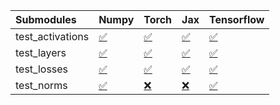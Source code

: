 | Submodules       | Numpy                                                                                                                           | Torch                                                                                                                           | Jax                                                                                                                             | Tensorflow                                                                                                                      |
|:-----------------|:--------------------------------------------------------------------------------------------------------------------------------|:--------------------------------------------------------------------------------------------------------------------------------|:--------------------------------------------------------------------------------------------------------------------------------|:--------------------------------------------------------------------------------------------------------------------------------|
| test_activations | <a href="https://github.com/unifyai/ivy/runs/7811752581?check_suite_focus=true" rel="noopener noreferrer" target="_blank">✅</a> | <a href="https://github.com/unifyai/ivy/runs/7811752953?check_suite_focus=true" rel="noopener noreferrer" target="_blank">✅</a> | <a href="https://github.com/unifyai/ivy/runs/7811753347?check_suite_focus=true" rel="noopener noreferrer" target="_blank">✅</a> | <a href="https://github.com/unifyai/ivy/runs/7811753896?check_suite_focus=true" rel="noopener noreferrer" target="_blank">✅</a> |
| test_layers      | <a href="https://github.com/unifyai/ivy/runs/7811752676?check_suite_focus=true" rel="noopener noreferrer" target="_blank">✅</a> | <a href="https://github.com/unifyai/ivy/runs/7811753012?check_suite_focus=true" rel="noopener noreferrer" target="_blank">✅</a> | <a href="https://github.com/unifyai/ivy/runs/7811753467?check_suite_focus=true" rel="noopener noreferrer" target="_blank">✅</a> | <a href="https://github.com/unifyai/ivy/runs/7811754071?check_suite_focus=true" rel="noopener noreferrer" target="_blank">✅</a> |
| test_losses      | <a href="https://github.com/unifyai/ivy/runs/7811752762?check_suite_focus=true" rel="noopener noreferrer" target="_blank">✅</a> | <a href="https://github.com/unifyai/ivy/runs/7811753135?check_suite_focus=true" rel="noopener noreferrer" target="_blank">✅</a> | <a href="https://github.com/unifyai/ivy/runs/7811753593?check_suite_focus=true" rel="noopener noreferrer" target="_blank">✅</a> | <a href="https://github.com/unifyai/ivy/runs/7811754218?check_suite_focus=true" rel="noopener noreferrer" target="_blank">✅</a> |
| test_norms       | <a href="https://github.com/unifyai/ivy/runs/7811752857?check_suite_focus=true" rel="noopener noreferrer" target="_blank">✅</a> | <a href="https://github.com/unifyai/ivy/runs/7811753264?check_suite_focus=true" rel="noopener noreferrer" target="_blank">❌</a> | <a href="https://github.com/unifyai/ivy/runs/7811753732?check_suite_focus=true" rel="noopener noreferrer" target="_blank">❌</a> | <a href="https://github.com/unifyai/ivy/runs/7811754393?check_suite_focus=true" rel="noopener noreferrer" target="_blank">✅</a> |